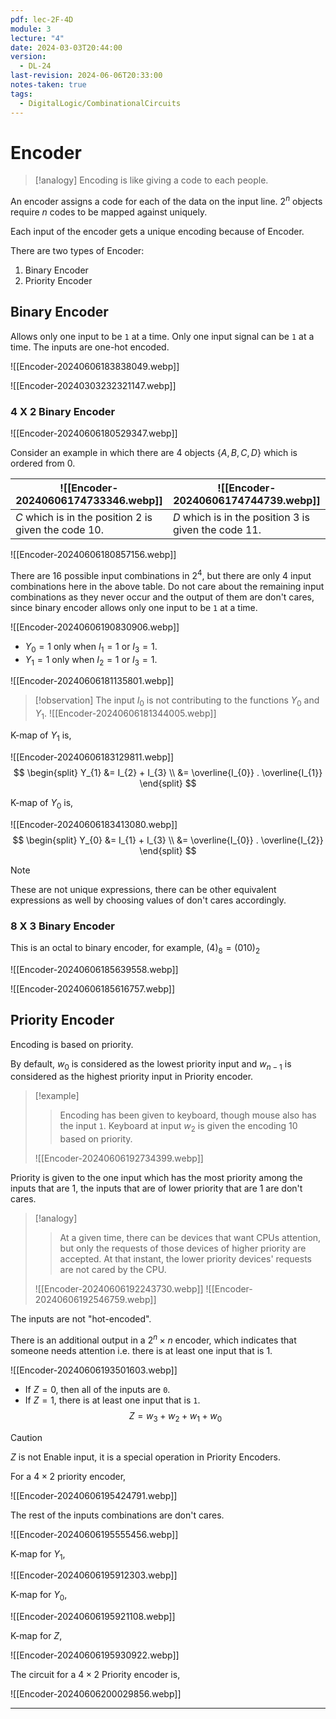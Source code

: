 ```yaml
---
pdf: lec-2F-4D
module: 3
lecture: "4"
date: 2024-03-03T20:44:00
version:
  - DL-24
last-revision: 2024-06-06T20:33:00
notes-taken: true
tags:
  - DigitalLogic/CombinationalCircuits
---
```

# Encoder
> [!analogy] 
> Encoding is like giving a code to each people.

An encoder assigns a code for each of the data on the input line.
$2^n$ objects require $n$ codes to be mapped against uniquely.

Each input of the encoder gets a unique encoding because of Encoder.

There are two types of Encoder:
1. Binary Encoder
2. Priority Encoder

## Binary Encoder

Allows only one input to be `1` at a time. Only one input signal can be `1` at a time. The inputs are one-hot encoded.

![[Encoder-20240606183838049.webp]]

![[Encoder-20240303232321147.webp]]

### 4 X 2 Binary Encoder

![[Encoder-20240606180529347.webp]]

Consider an example in which there are 4 objects $\{A, B, C, D\}$ which is ordered from $0$.

| ![[Encoder-20240606174733346.webp]]                      | ![[Encoder-20240606174744739.webp]]                      |
| -------------------------------------------------------- | -------------------------------------------------------- |
| $C$ which is in the position $2$ is given the code $10$. | $D$ which is in the position $3$ is given the code $11$. |


![[Encoder-20240606180857156.webp]]

There are 16 possible input combinations in $2^4$, but there are only $4$ input combinations here in the above table. Do not care about the remaining input combinations as they never occur and the output of them are don't cares, since binary encoder allows only one input to be `1` at a time.

![[Encoder-20240606190830906.webp]]

- $Y_{0} = 1$ only when $I_{1} = 1$ or $I_{3} = 1$.
- $Y_{1} = 1$ only when $I_{2} = 1$ or $I_{3} = 1$.

![[Encoder-20240606181135801.webp]]

> [!observation] 
> The input $I_{0}$ is not contributing to the functions $Y_{0}$ and $Y_{1}$.
> ![[Encoder-20240606181344005.webp]]

K-map of $Y_{1}$ is,

![[Encoder-20240606183129811.webp]]
$$
\begin{split}
Y_{1} &= I_{2} + I_{3} \\
&= \overline{I_{0}} . \overline{I_{1}}
\end{split}
$$


K-map of $Y_{0}$ is,

![[Encoder-20240606183413080.webp]]
$$
\begin{split}
Y_{0} &= I_{1} + I_{3} \\
&= \overline{I_{0}} . \overline{I_{2}}
\end{split}
$$

> [!NOTE] 
> These are not unique expressions, there can be other equivalent expressions as well by choosing values of don't cares accordingly.

### 8 X 3 Binary Encoder

This is an octal to binary encoder, for example, $(4)_{8} = (010)_{2}$

![[Encoder-20240606185639558.webp]]

![[Encoder-20240606185616757.webp]]

## Priority Encoder

Encoding is based on priority. 

By default, $w_{0}$ is considered as the lowest priority input and $w_{n-1}$ is considered as the highest priority input in Priority encoder.

> [!example] 
>> Encoding has been given to keyboard, though mouse also has the input `1`. Keyboard at input $w_{2}$ is given the encoding $10$ based on priority.
>
> ![[Encoder-20240606192734399.webp]]

Priority is given to the one input which has the most priority among the inputs that are 1, the inputs that are of lower priority that are 1 are don't cares.

> [!analogy] 
>> At a given time, there can be devices that want CPUs attention, but only the requests of those devices of higher priority are accepted.
>> At that instant, the lower priority devices' requests are not cared by the CPU.
>
> ![[Encoder-20240606192243730.webp]]
> ![[Encoder-20240606192546759.webp]]

The inputs are not "hot-encoded".

There is an additional output in a $2^n \times n$ encoder, which indicates that someone needs attention i.e. there is at least one input that is 1.

![[Encoder-20240606193501603.webp]]

- If $Z = 0$, then all of the inputs are `0`.
- If $Z = 1$, there is at least one input that is `1`.
$$Z = w_{3} + w_{2} + w_{1} + w_{0}$$
> [!caution] 
> $Z$ is not Enable input, it is a special operation in Priority Encoders.

For a $4 \times 2$ priority encoder,

![[Encoder-20240606195424791.webp]]

The rest of the inputs combinations are don't cares.

![[Encoder-20240606195555456.webp]]

K-map for $Y_{1}$,

![[Encoder-20240606195912303.webp]]

K-map for $Y_{0}$,

![[Encoder-20240606195921108.webp]]

K-map for $Z$,

![[Encoder-20240606195930922.webp]]

The circuit for a $4 \times 2$ Priority encoder is,

![[Encoder-20240606200029856.webp]]

---